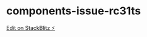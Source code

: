 # components-issue-rc31ts

[Edit on StackBlitz ⚡️](https://stackblitz.com/edit/components-issue-rc31ts)
